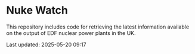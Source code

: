 # Nuke Watch

This repository includes code for retrieving the latest information available on the output of EDF nuclear power plants in the UK.

Last updated: 2025-05-20 09:17
